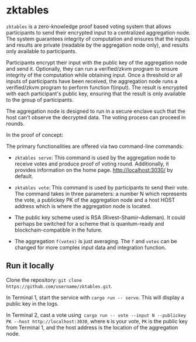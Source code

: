 # zktables

`zktables` is a zero-knowledge proof based voting system that allows participants to send their encrypted input to a centralized aggregation node. The system guarantees integrity of computation and ensures that the inputs and results are private (readable by the aggregation node only), and results only available to participants.

Participants encrypt their input with the public key of the aggregation node and send it. Optionally, they can run a verified/zkvm program to ensure integrity of the computation while obtaining input. Once a threshold or all inputs of participants have been received, the aggregation node runs a verified/zkvm program to perform function f(input). The result is encrypted with each participant's public key, ensuring that the result is only available to the group of participants.

The aggregation node is designed to run in a secure enclave such that the host can't observe the decrypted data. The voting process can proceed in rounds.

In the proof of concept:

The primary functionalities are offered via two command-line commands:

- `zktables serve`: This command is used by the aggregation node to receive votes and produce proof of voting round. Additionally, it provides information on the home page. <http://localhost:3030/> by default.

- `zktables vote`: This command is used by participants to send their vote. The command takes in three parameters: a number N which represents the vote, a publickey PK of the aggregation node and a host HOST address which is where the aggregation node is located.

- The public key scheme used is RSA (Rivest–Shamir–Adleman). It could perhaps be switched for a scheme that is quantum-ready and blockchain-compatible in the future.

- The aggregation `f(votes)` is just averaging. The `f` and `votes` can be changed for more complex input data and integration function.



## Run it locally

Clone the repository: `git clone https://github.com/username/zktables.git`.

In Terminal 1, start the service with `cargo run -- serve`. This will display a public key in the logs.

In Terminal 2, cast a vote using` cargo run -- vote --input N --publickey PK --host http://localhost:3030`, where `N` is your vote, `PK` is the public key from Terminal 1, and the host address is the location of the aggregation node.


